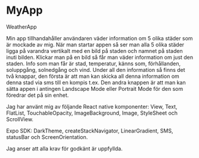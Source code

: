 # MyApp
WeatherApp

Min app tillhandahåller användaren väder information om 5 olika städer som är mockade av mig. När man startar appen så ser man alla 5 olika städer ligga på varandra vertikalt med en bild på staden och namnet på staden inuti bilden. Klickar man på en bild så får man väder information om just den staden. Info som man får är stad, temperatur, känns som, förhållanden, soluppgång, solnedgång och vind. Under all den information så finns det två knappar, den första är att man kan skicka all denna information om denna stad via sms till en kompis t.ex. Den andra knappen är att man kan sätta appen i antingen Landscape Mode eller Portrait Mode för den som föredrar det på sin enhet.

Jag har använt mig av följande React native komponenter: 
View, Text, FlatList, TouchableOpacity, ImageBackground, Image, StyleSheet och ScrollView.

Expo SDK:
DarkTheme, createStackNavigator, LinearGradient, SMS, statusBar och ScreenOrientation.

Jag anser att alla krav för godkänt är uppfyllda.